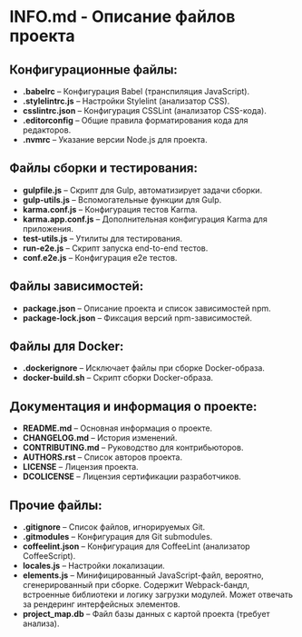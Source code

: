 # INFO.md - Описание файлов проекта

## Конфигурационные файлы:
- **.babelrc** – Конфигурация Babel (транспиляция JavaScript).
- **.stylelintrc.js** – Настройки Stylelint (анализатор CSS).
- **csslintrc.json** – Конфигурация CSSLint (анализатор CSS-кода).
- **.editorconfig** – Общие правила форматирования кода для редакторов.
- **.nvmrc** – Указание версии Node.js для проекта.

## Файлы сборки и тестирования:
- **gulpfile.js** – Скрипт для Gulp, автоматизирует задачи сборки.
- **gulp-utils.js** – Вспомогательные функции для Gulp.
- **karma.conf.js** – Конфигурация тестов Karma.
- **karma.app.conf.js** – Дополнительная конфигурация Karma для приложения.
- **test-utils.js** – Утилиты для тестирования.
- **run-e2e.js** – Скрипт запуска end-to-end тестов.
- **conf.e2e.js** – Конфигурация e2e тестов.

## Файлы зависимостей:
- **package.json** – Описание проекта и список зависимостей npm.
- **package-lock.json** – Фиксация версий npm-зависимостей.

## Файлы для Docker:
- **.dockerignore** – Исключает файлы при сборке Docker-образа.
- **docker-build.sh** – Скрипт сборки Docker-образа.

## Документация и информация о проекте:
- **README.md** – Основная информация о проекте.
- **CHANGELOG.md** – История изменений.
- **CONTRIBUTING.md** – Руководство для контрибьюторов.
- **AUTHORS.rst** – Список авторов проекта.
- **LICENSE** – Лицензия проекта.
- **DCOLICENSE** – Лицензия сертификации разработчиков.

## Прочие файлы:
- **.gitignore** – Список файлов, игнорируемых Git.
- **.gitmodules** – Конфигурация для Git submodules.
- **coffeelint.json** – Конфигурация для CoffeeLint (анализатор CoffeeScript).
- **locales.js** – Настройки локализации.
- **elements.js** – Минифицированный JavaScript-файл, вероятно, сгенерированный при сборке. Содержит Webpack-бандл, встроенные библиотеки и логику загрузки модулей. Может отвечать за рендеринг интерфейсных элементов.
- **project_map.db** – Файл базы данных с картой проекта (требует анализа).
